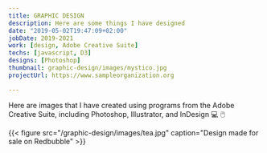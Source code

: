 ```yaml
---
title: GRAPHIC DESIGN
description: Here are some things I have designed
date: "2019-05-02T19:47:09+02:00"
jobDate: 2019-2021
work: [design, Adobe Creative Suite]
techs: [javascript, D3]
designs: [Photoshop]
thumbnail: graphic-design/images/mystico.jpg
projectUrl: https://www.sampleorganization.org

---
```


Here are images that I have created using programs from the Adobe Creative Suite, including Photoshop, Illustrator, and InDesign :computer: :computer_mouse:

{{< figure src="/graphic-design/images/tea.jpg"
caption="Design made for sale on Redbubble" >}}
